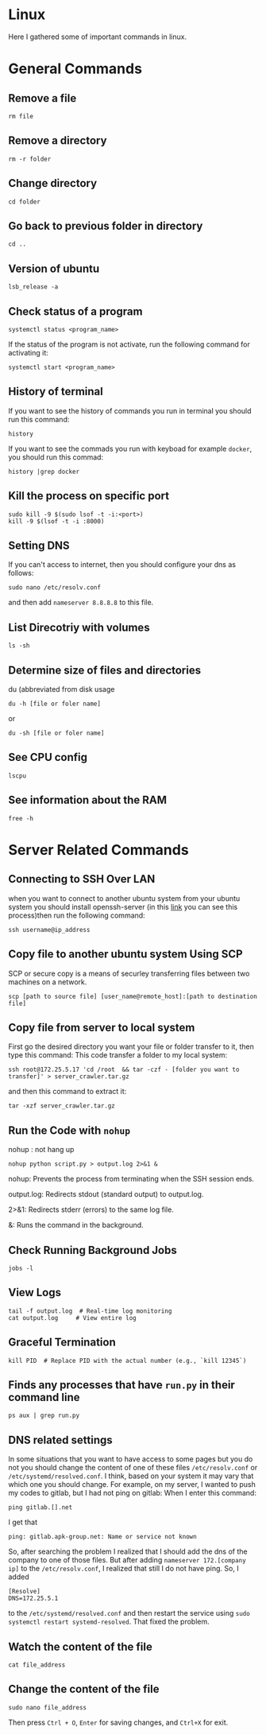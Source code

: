 # Linux
Here I gathered some of important commands in linux.

# General Commands
## Remove a file
```
rm file
```

## Remove a directory
```
rm -r folder
```

## Change directory
```
cd folder
```

## Go back to previous folder in directory
```
cd ..
```


## Version of ubuntu
```
lsb_release -a
```


## Check status of a program

```
systemctl status <program_name>
```
If the status of the program is not activate, run the following command for activating it:
```
systemctl start <program_name>
```

## History of terminal
If you want to see the history of commands you run in terminal you should run this command:
```
history
```
If you want to see the commads you run with keyboad for example `docker`, you should run this commad:
```
history |grep docker
```

## Kill the process on specific port
```
sudo kill -9 $(sudo lsof -t -i:<port>)
kill -9 $(lsof -t -i :8000)
```

## Setting DNS
If you can't access to internet, then you should configure your dns as follows:
```
sudo nano /etc/resolv.conf
```
and then add `nameserver 8.8.8.8` to this file.

## List Direcotriy with volumes
```
ls -sh
```
## Determine size of files and directories
du (abbreviated from disk usage
```
du -h [file or foler name]
```
or
```
du -sh [file or foler name]
```

## See CPU config
```
lscpu
```

## See information about the RAM
```
free -h
```

# Server Related Commands
## Connecting to SSH Over LAN 
when you want to connect to another ubuntu system from your ubuntu system you should install openssh-server (in this [link](https://linuxize.com/post/how-to-enable-ssh-on-ubuntu-18-04/) you can see this process)then run the following command:
```
ssh username@ip_address
```

## Copy file to another ubuntu system Using SCP
SCP or secure copy is a means of securley transferring files between two machines on a network. 
```
scp [path to source file] [user_name@remote_host]:[path to destination file]
```

## Copy file from server to local system
First go the desired directory you want your file or folder transfer to it, then type this command:
This code transfer a folder to my local system:
```
ssh root@172.25.5.17 'cd /root  && tar -czf - [folder you want to transfer]' > server_crawler.tar.gz

```

and then this command to extract it:
```
tar -xzf server_crawler.tar.gz
```

## Run the Code with `nohup`
nohup : not hang up


```
nohup python script.py > output.log 2>&1 &
```

nohup: Prevents the process from terminating when the SSH session ends.
    
output.log: Redirects stdout (standard output) to output.log.

2>&1: Redirects stderr (errors) to the same log file.

&: Runs the command in the background.

## Check Running Background Jobs
```
jobs -l
```

## View Logs
```
tail -f output.log  # Real-time log monitoring
cat output.log     # View entire log
```


## Graceful Termination
```
kill PID  # Replace PID with the actual number (e.g., `kill 12345`)
```

## Finds any processes that have `run.py` in their command line
```
ps aux | grep run.py
```

## DNS related settings
In some situations that you want to  have access to some pages but you do not you should change the content of one of these files `/etc/resolv.conf` or `/etc/systemd/resolved.conf`. I think, based on your system it may vary that which one you should change.
For example, on my server, I wanted to push my codes to gitlab, but I had not ping on gitlab:
When I enter this command:
```
ping gitlab.[].net
```
I get that 
```
ping: gitlab.apk-group.net: Name or service not known
```
So, after searching the problem I realized that I should add the dns of the company to one of those files. But after adding `nameserver 172.[company ip]` to the `/etc/resolv.conf`, I realized that still I do not have ping. So, I added 
```
[Resolve]
DNS=172.25.5.1
```
to the `/etc/systemd/resolved.conf` and then restart the service using `sudo systemctl restart systemd-resolved`. That fixed the  problem.


## Watch the content of the file
```
cat file_address
```
## Change the content of the file
```
sudo nano file_address
```
Then press `Ctrl + O`, `Enter` for saving changes, and `Ctrl+X` for exit.



